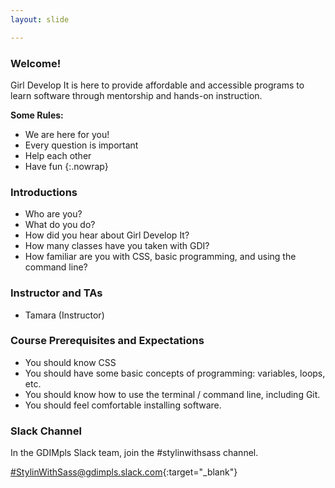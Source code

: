 ```yaml
---
layout: slide

---
```


<section>

### Welcome!


Girl Develop It is here to provide affordable and accessible programs
to learn software through mentorship and hands-on instruction.

**Some Rules:**

* We are here for you!
* Every question is important
* Help each other
* Have fun
{:.nowrap}


</section>

<section>

### Introductions

* Who are you?
* What do you do?
* How did you hear about Girl Develop It?
* How many classes have you taken with GDI?
* How familiar are you with CSS, basic programming, and using the command line?

</section>

<section>

### Instructor and TAs

* Tamara (Instructor)

</section>

<section>

### Course Prerequisites and Expectations

<ul>
<li class="fragment">You should know CSS</li>
<li class="fragment">You should have some basic concepts of programming: variables, loops, etc.</li>
<li class="fragment">You should know how to use the terminal / command line, including Git.</li>
<li class="fragment">You should feel comfortable installing software.</li>
</ul>

</section>

<section>

### Slack Channel

In the GDIMpls Slack team, join the \#stylinwithsass channel.

[\#StylinWithSass@gdimpls.slack.com](https://gdimpls.slack.com/messages/stylinwithsass/){:target="_blank"}

</section>
